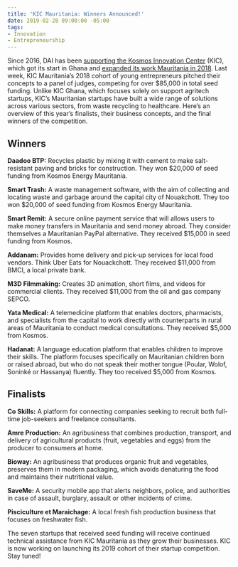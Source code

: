 ```yaml
---
title: 'KIC Mauritania: Winners Announced!'
date: 2019-02-28 09:00:00 -05:00
tags:
- Innovation
- Entrepreneurship
---
```


Since 2016, DAI has been [supporting the Kosmos Innovation Center](https://dai-global-digital.com/kosmos-innovation-center-wins-2018-p3-impact-award.html) (KIC), which got its start in Ghana and [expanded its work Mauritania in 2018](https://dai-global-digital.com/kic-expands-its-support-of-tech-driven-entrepreneurship-to-mauritania.html).  Last week, KIC Mauritania’s 2018 cohort of young entrepreneurs pitched their concepts to a panel of judges, competing for over $85,000 in total seed funding. Unlike KIC Ghana, which focuses solely on support agritech startups, KIC’s Mauritanian startups have built a wide range of solutions across various sectors, from waste recycling to healthcare. Here’s an overview of this year’s finalists, their business concepts, and the final winners of the competition.

<!--more-->

## Winners

**Daadoo BTP:** Recycles plastic by mixing it with cement to make salt-resistant paving and bricks for construction. They won $20,000 of seed funding from Kosmos Energy Mauritania.

**Smart Trash:** A waste management software, with the aim of collecting and locating waste and garbage around the capital city of Nouakchott. They too won $20,000 of seed funding from Kosmos Energy Mauritania.

**Smart Remit:** A secure online payment service that will allows users to make money transfers in Mauritania and send money abroad. They consider themselves a Mauritanian PayPal alternative. They received $15,000 in seed funding from Kosmos.

**Addanam:** Provides home delivery and pick-up services for local food vendors. Think Uber Eats for Nouackchott. They received $11,000 from BMCI, a local private bank.

**M3D Filmmaking:** Creates 3D animation, short films, and videos for commercial clients. They received $11,000 from the oil and gas company SEPCO.

**Yata Medical:** A telemedicine platform that enables doctors, pharmacists, and specialists from the capital to work directly with counterparts in rural areas of Mauritania to conduct medical consultations. They received $5,000 from Kosmos.

**Hadanat:** A language education platform that enables children to improve their skills. The platform focuses specifically on Mauritanian children born or raised abroad, but who do not speak their mother tongue (Poular, Wolof, Soninké or Hassanya) fluently.  They too received $5,000 from Kosmos.

## Finalists

**Co Skills:** A platform for connecting companies seeking to recruit both full-time job-seekers and freelance consultants.

**Amre Production:** An agribusiness that combines production, transport, and delivery of agricultural products (fruit, vegetables and eggs) from the producer to consumers at home.

**Bioway:** An agribusiness that produces organic fruit and vegetables, preserves them in modern packaging, which avoids denaturing the food and maintains their nutritional value.

**SaveMe:** A security mobile app that alerts neighbors, police, and authorities in case of assault, burglary, assault or other incidents of crime.

**Pisciculture et Maraichage:** A local fresh fish production business that focuses on freshwater fish.

The seven startups that received seed funding will receive continued technical assistance from KIC Mauritania as they grow their businesses. KIC is now working on launching its 2019 cohort of their startup competition. Stay tuned!